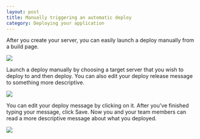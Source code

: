 ```yaml
---
layout: post
title: Manually triggering an automatic deploy
category: Deploying your application
---
```


After you create your server, you can easily launch a deploy manually from a build page.

<img src="/docs/assets/img/how-to-trigger-an-automatic-deploy/manual-deploy.png" class="img-bordered-padding img-responsive">

Launch a deploy manually by choosing a target server that you wish to deploy to and then deploy. You can also edit your deploy
release message to something more descriptive.

<img src="/docs/assets/img/how-to-trigger-an-automatic-deploy/click-deploy.png" class="img-bordered-padding img-responsive">

You can edit your deploy message by clicking on it. After you've finished typing your message, click Save. Now
you and your team members can read a more descriptive message about what you deployed.

<img src="/docs/assets/img/how-to-trigger-an-automatic-deploy/edit-deploy-message.png" class="img-bordered-padding img-responsive">
